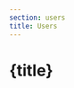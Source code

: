 ```yaml
---
section: users
title: Users
---
```


<script context="module">
  export const prerender = true;
</script>

# {title}
